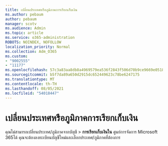 ```yaml
---
title: เปลี่ยนประเทศหรือภูมิภาคการเรียกเก็บเงิน
ms.author: pebaum
author: pebaum
manager: scotv
ms.audience: Admin
ms.topic: article
ms.service: o365-administration
ROBOTS: NOINDEX, NOFOLLOW
localization_priority: Normal
ms.collection: Adm_O365
ms.custom:
- "9002555"
- "11177"
ms.openlocfilehash: 57c3a83aa8db8a4969579ea536f2843f506d70b9ce9669e0518ebd6f6e98acbb
ms.sourcegitcommit: b5f7da89a650d2915dc652449623c78be6247175
ms.translationtype: MT
ms.contentlocale: th-TH
ms.lasthandoff: 08/05/2021
ms.locfileid: "54018447"
---
```

# <a name="change-billing-country-or-region"></a>เปลี่ยนประเทศหรือภูมิภาคการเรียกเก็บเงิน

คุณไม่สามารถเปลี่ยนประเทศ/ภูมิภาคจากบัญชี  >  **การเรียกเก็บเงินใน** ศูนย์การจัดการ Microsoft 365ได้ คุณจะต้องลงทะเบียนบัญชีใหม่และเลือกประเทศ/ภูมิภาคที่ต้องการ 